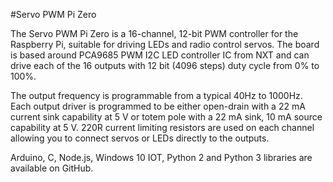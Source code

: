 <!--
---
name: Servo PWM Pi Zero
class: board
type: io
formfactor: pHAT
manufacturer: AB Electronics
description: 16-channel, 12-bit PWM Controller
url: https://www.abelectronics.co.uk/p/72/Servo-PWM-Pi-Zero
github: https://github.com/abelectronicsuk
buy: https://www.abelectronics.co.uk/p/72/Servo-PWM-Pi-Zero
image: 'ab-servo-pi-zero.png'
pincount: 40
eeprom: no
power:
  '1':
  '2':
ground:
  '6':
  '9':
  '14':
  '20':
  '25':
  '30':
  '34':
  '39':
pin:
  '3':
    mode: i2c
  '5':
    mode: i2c
  '7':
    name: OE
    mode: output
    active: high
i2c:
  '0x40':
    name: PCA9685
    device: PCA9685
-->
#Servo PWM Pi Zero

The Servo PWM Pi Zero is a 16-channel, 12-bit PWM controller for the Raspberry Pi, suitable for driving LEDs and radio control servos. The board is based around PCA9685 PWM I2C LED controller IC from NXT and can drive each of the 16 outputs with 12 bit (4096 steps) duty cycle from 0%  to 100%.

The output frequency is programmable from a typical 40Hz to 1000Hz. Each output driver is programmed to be either open-drain with a 22 mA current sink capability at 5 V or totem pole with a 22 mA sink, 10 mA source capability at 5 V. 220R current limiting resistors are used on each channel allowing you to connect servos or LEDs directly to the outputs.

Arduino, C, Node.js, Windows 10 IOT, Python 2 and Python 3 libraries are available on GitHub.
